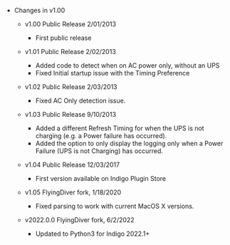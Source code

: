 - Changes in v1.00
	- v1.00	Public Release 2/01/2013
		- First public release
	- v1.01	Public Release 2/02/2013
		- Added code to detect when on AC power only, without an UPS
		- Fixed Initial startup issue with the Timing Preference
	- v1.02	Public Release 2/03/2013
		- Fixed AC Only detection issue.
	- v1.03	Public Release 9/10/2013
		- Added a different Refresh Timing for when the UPS is not charging (e.g. a Power failure has occurred).
		- Added the option to only display the logging only when a Power Failure (UPS is not Charging) has occurred.

    - v1.04 Public Release 12/03/2017
        - First version available on Indigo Plugin Store

    - v1.05 FlyingDiver fork, 1/18/2020
        - Fixed parsing to work with current MacOS X versions.

    - v2022.0.0 FlyingDiver fork, 6/2/2022
        - Updated to Python3 for Indigo 2022.1+
       

